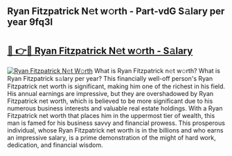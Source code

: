 ## Ryan Fitzpatrick N𝚎t w𝚘rth - Part-vdG S𝚊lary per year 9fq3I

# <h2><a href="http://gc0ps7b.nevu.top/?p=Ryan+Fitzpatrick">🔗 👉🔴 Ryan Fitzpatrick N𝚎t w𝚘rth - S𝚊lary</a></h2>

[![Ryan Fitzpatrick N𝚎t W𝚘rth](https://i.imgur.com/Oavwk0R.jpeg)](http://gc0ps7b.nevu.top/?p=Ryan+Fitzpatrick)
What is Ryan Fitzpatrick n𝚎t w𝚘rth? What is Ryan Fitzpatrick s𝚊lary per year?
This financially well-off person's Ryan Fitzpatrick net worth is significant, making him one of the richest in his field. His annual earnings are impressive, but they are overshadowed by Ryan Fitzpatrick net worth, which is believed to be more significant due to his numerous business interests and valuable real estate holdings. With a Ryan Fitzpatrick net worth that places him in the uppermost tier of wealth, this man is famed for his business savvy and financial prowess. This prosperous individual, whose Ryan Fitzpatrick net worth is in the billions and who earns an impressive salary, is a prime demonstration of the might of hard work, dedication, and financial wisdom.
